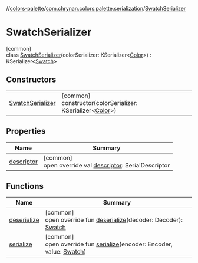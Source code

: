 //[colors-palette](../../../index.md)/[com.chrynan.colors.palette.serialization](../index.md)/[SwatchSerializer](index.md)

# SwatchSerializer

[common]\
class [SwatchSerializer](index.md)(colorSerializer: KSerializer&lt;[Color](../../../../colors-core/colors-core/com.chrynan.colors/-color/index.md)&gt;) : KSerializer&lt;[Swatch](../../com.chrynan.colors.palette/-swatch/index.md)&gt;

## Constructors

| | |
|---|---|
| [SwatchSerializer](-swatch-serializer.md) | [common]<br>constructor(colorSerializer: KSerializer&lt;[Color](../../../../colors-core/colors-core/com.chrynan.colors/-color/index.md)&gt;) |

## Properties

| Name | Summary |
|---|---|
| [descriptor](descriptor.md) | [common]<br>open override val [descriptor](descriptor.md): SerialDescriptor |

## Functions

| Name | Summary |
|---|---|
| [deserialize](deserialize.md) | [common]<br>open override fun [deserialize](deserialize.md)(decoder: Decoder): [Swatch](../../com.chrynan.colors.palette/-swatch/index.md) |
| [serialize](serialize.md) | [common]<br>open override fun [serialize](serialize.md)(encoder: Encoder, value: [Swatch](../../com.chrynan.colors.palette/-swatch/index.md)) |
